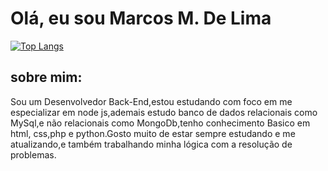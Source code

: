 # Olá, eu sou Marcos M. De Lima

[![Top Langs](https://github-readme-stats.vercel.app/api/top-langs/?username=MarcosMartinsDeLima&layout=donut&theme=radical)](https://github.com/MarcosMartinsDeLima/github-readme-stats)
## sobre mim:
Sou um Desenvolvedor Back-End,estou estudando com foco em me especializar em node js,ademais estudo banco de dados relacionais como MySql,e não relacionais como MongoDb,tenho conhecimento Basico em html, css,php e python.Gosto muito de estar sempre estudando e me atualizando,e também trabalhando minha lógica com a resolução de problemas.
